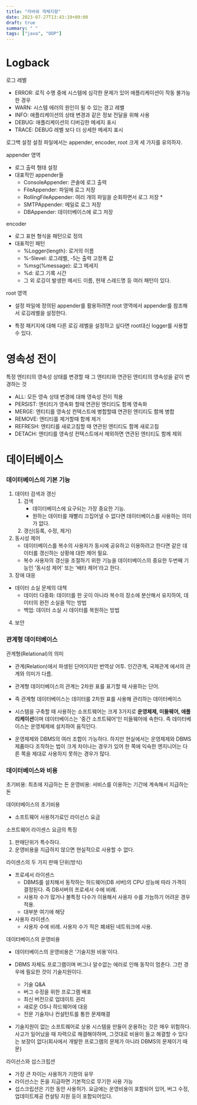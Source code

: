```yaml
---
title: "자바와 객체지향"
date: 2023-07-27T13:43:19+09:00
draft: true
summary: " "
tags: ["java", "OOP"]
---
```


# Logback

로그 레벨
* ERROR: 로직 수행 중에 시스템에 심각한 문제가 있어 애플리케이션이 작동 불가능한 경우
* WARN: 시스템 에러의 원인이 될 수 있는 경고 레벨
* INFO: 애플리케이션의 상태 변경과 같은 정보 전달을 위해 사용
* DEBUG: 애플리케이션의 디버깅한 메세지 표시
* TRACE: DEBUG 레벨 보다 더 상세한 메세지 표시

로그백 설정
설정 파일에서는 appender, encoder, root 크게 세 가지를 유의하자.

appender 영역
* 로그 출력 형태 설정
* 대표적인 appender들
  * ConsoleAppender: 콘솔에 로그 출력
  * FileAppender: 파일에 로그 저장
  * RollingFileAppender: 여러 개의 파일을 순회하면서 로그 저장
    * 
  * SMTPAppender: 메일로 로그 저장
  * DBAppender: 데이터베이스에 로그 저장

encoder
* 로그 표현 형식을 패턴으로 정의
* 대표적인 패턴
  * %Logger{length}: 로거의 이름
  * %-5level: 로그레벨, -5는 출력 고정폭 값
  * %msg(%message): 로그 메세지
  * %d: 로그 기록 시간 
  * 그 외 로깅이 발생한 메서드 이름, 현재 스레드명 등 여러 패턴이 있다.

root 영역
* 설정 파일에 정의된 appender를 활용하려면 root 영역에서 appender를 참조해서 로깅레벨을 설정한다.

* 특정 패키지에 대해 다른 로깅 레벨을 설정하고 싶다면 root대신 logger를 사용할 수 있다.



# 영속성 전이

특정 엔티티의 영속성 상태를 변경할 때 그 엔티티와 연관된 엔티티의 영속성을 같이 변경하는 것
* ALL: 모든 영속 상태 변경에 대해 영속성 전이 적용
* PERSIST: 엔티티가 영속화 할때 연관된 엔티티도 함께 영속화
* MERGE: 엔티티를 영속성 컨텍스트에 병합할떄 연관된 엔티티도 함께 병합
* REMOVE: 엔티티를 제거할때 함께 제거
* REFRESH: 엔티티를 새로고침할 때 연관된 엔티티도 함께 새로고침
* DETACH: 엔티티를 영속성 컨텍스트에서 제외하면 연관된 엔티티도 함께 제외




# 데이터베이스
### 데이터베이스의 기본 기능 
1) 데이터 검색과 갱신
   1) 검색
      * 데이터베이스에 요구되는 가장 중요한 기능.
      * 원하는 데이터를 재빨리 끄집어낼 수 없다면 데이터베이스를 사용하는 의미가 없다.
   2) 갱신(등록, 수정, 제거)
2) 동시성 제어 
   * 데이터베이스를 복수의 사용자가 동시에 공유하고 이용하려고 한다면 같은 데이터를 갱신하는 상황에 대한 제어 필요.
   * 복수 사용자의 갱신을 조절하기 위한 기능을 데이터베이스의 중요한 두번째 기능인 '동시성 제어' 또는 '배타 제어'라고 한다.
3) 장애 대응
  * 데이터 소실 문제의 대책
    - 데이터 다중화: 데이터를 한 곳이 아니라 복수의 장소에 분산해서 유지하여, 데이터의 완전 소실을 막는 방법
    - 백업: 데이터 소실 시 데이터를 복원하는 방법
4) 보안


### 관계형 데이터베이스
관계형(Relational)의 의미
* 관계(Relation)에서 파생된 단어이지만 번역상 어투. 인간관계, 국제관계 에서의 관계와 의미가 다름.
* 관계형 데이터베이스의 관계는 2차원 표를 표기할 때 사용하는 단어. 
* 즉 관계형 데이터베이스는 데이터를 2차원 표를 사용해 관리하는 데이터베이스

* 시스템을 구축할 때 사용하는 소프트웨어는 크게 3가지로 **운영체제, 미들웨어, 애플리케이션**이며 데이터베이스는 '중간 소프트뒈어'인 미들웨어에 속한다. 즉 데이터베이스는 운영체제에 설치하여 움직인다. 
* 운영체제와 DBMS의 여러 조합이 가능하다. 하지만 현실에서는 운영체제와 DBMS 제품마다 조작하는 법이 크게 차이나는 경우가 있어 한 쪽에 익숙한 엔지니어는 다른 쪽을 제대로 사용하지 못하는 경우가 많다.




### 데이터베이스와 비용
초기비용: 최초에 지급하는 돈
운영비용: 서비스를 이용하는 기간에 계속해서 지급하는 돈

데이터베이스의 초기비용
* 소프트웨어 사용허가료인 라이선스 요금

소프트웨어 라이센스 요금의 특징
1) 판매단위가 특수하다.
2) 운영비용을 지급하지 않으면 현실적으로 사용할 수 없다.

라이센스의 두 가지 판매 단위(방식)
* 프로세서 라이센스
  * DBMS를 설치해서 동작하는 하드웨어(DB 서버)의 CPU 성능에 따라 가격이 결정된다. 즉 DB서버의 프로세서 수에 비례.
  * 사용자 수가 많거나 불특정 다수가 이용해서 사용자 수를 가늠하기 어려운 경우 적용.
  * 대부분 여기에 해당
* 사용자 라이센스
  * 사용자 수에 비례. 사용자 수가 적은 폐쇄된 네트워크에 사용.

데이터베이스의 운영비용
* 데이터베이스의 운영비용은 '기술지원 비용'이다. 
* DBMS 자체도 프로그램이며 버그나 알수없는 에러로 인해 동작이 멈춘다. 그런 경우에 필요한 것이 기술지원이다.
  * 기술 Q&A
  * 버그 수정을 위한 프로그램 배포
  * 최신 버전으로 업데이트 권리
  * 새로운 OS나 하드웨어에 대응
  * 전문 기술자나 컨설턴트를 통한 문제해결

* 기술지원이 없는 소프트웨어로 상용 시스템을 만들어 운용하는 것은 매우 위험하다. 사고가 일어났을 때 자력으로 해결해야하며, 그것대로 비용이 들고 해결할 수 있다는 보장이 없다(회사에서 개발한 프로그램의 문제가 아니라 DBMS의 문제이기 때문)

라이선스와 섭스크립션
* 가장 큰 차이는 사용허가 기한의 유무
* 라이선스는 돈을 지급하면 기본적으로 무기한 사용 가능
* 섭스크립션은 기한 동안 사용허가. 요금에는 운영비용이 포함되어 있어, 버그 수정, 업데이트제공 컨설팅 지원 등이 포함되어있다.